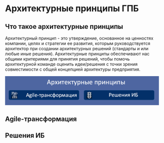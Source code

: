 # Архитектурные принципы ГПБ


## Что такое архитектурные принципы

Архитектурный принцип - это утверждение, основанное на ценностях компании, целях и стратегии ее развития, которым руководствуется архитектор при создании архитектурных решений (стандарты и или любые иные решения). Архитектурные принципы обеспечивают нас общими критериями для принятия решений, чтобы помочь архитектурной команде оценить идеи/решения с точки зрения совместимости с общей концепцией архитектуры предприятия.

![ИТ-принципы](images/principles.png)

## Agile-трансформация


## Решения ИБ







